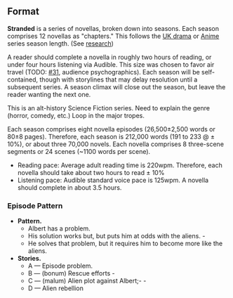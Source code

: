 ## Format

<!-- format-overview -->
**Stranded** is a series of novellas, broken down into seasons. Each season comprises 12 novellas as "chapters." This follows the [UK drama](https://tvtropes.org/pmwiki/pmwiki.php/Main/BritishBrevity) or [Anime](https://tvtropes.org/pmwiki/pmwiki.php/Main/TwelveEpisodeAnime) series season length. (See [research](research/season-episode.md))

A reader should complete a novella in roughly two hours of reading, or under four hours listening via Audible. This size was chosen to favor air travel (TODO: [#31](https://github.com/Merovex/stranded-series/issues/31), audience psychographics). Each season will be self-contained, though with storylines that may delay resolution until a subsequent series. A season climax will close out the season, but leave the reader wanting the next one.

This is an alt-history Science Fiction series. Need to explain the genre (horror, comedy, etc.) Loop in the major tropes.
<!-- /format-overview -->

Each season comprises eight novella episodes (26,500±2,500 words or 80±8 pages). Therefore, each season is 212,000 words (191 to 233 @ ± 10%), or about three 70,000 novels. Each novella comprises 8 three-scene segments or 24 scenes (~1100 words per scene).

* Reading pace: Average adult reading time is 220wpm. Therefore, each novella should take about two hours to read ± 10%
* Listening pace: Audible standard voice pace is 125wpm. A novella should complete in about 3.5 hours.

### Episode Pattern

* **Pattern.**
  - Albert has a problem.
  - His solution works but, but puts him at odds with the aliens. -
  - He solves that problem, but it requires him to become more like the aliens.
* **Stories.**
  - A &mdash; Episode problem.
  - B &mdash; (bonum) Rescue efforts -
  - C &mdash; (malum) Alien plot against Albert;- -
  - D &mdash; Alien rebellion
